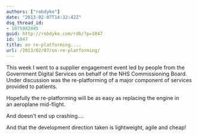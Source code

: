 ```yaml
---
authors: ["robdyke"]
date: "2013-02-07T14:32:42Z"
dsq_thread_id:
- 1075982845
guid: http://robdyke.com/rdb/?p=1047
id: 1047
title: on re-platforming....
url: /2013/02/07/on-re-platforming/
---
```

This week I went to a supplier engagement event led by people from the Government Digital Services on behalf of the NHS Commissioning Board. Under discussion was the re-platforming of a major component of services provided to patients.

Hopefully the re-platforming will be as easy as replacing the engine in an aeroplane mid-flight.

And doesn't end up crashing....

And that the development direction taken is lightweight, agile and cheap!